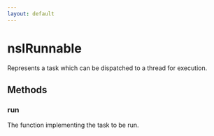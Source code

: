 ```yaml
---
layout: default
---
```


# nsIRunnable #

Represents a task which can be dispatched to a thread for execution.


## Methods ##

### run ###

The function implementing the task to be run.

